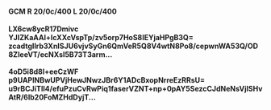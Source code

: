 #### GCM R 20/0c/400 L 20/0c/400
**LX6cw8ycR17Dmivc**<br/>**YJIZKaAAl+IcXXcVspTp/zv5orp7HoS8IEYjaHPgB3Q=**<br/>**zcadtgIlrb3XnISJU6vjvSyGn6QmVeR5Q8V4wtN8Po8/cepwnWA53Q/OD8ZIeeVT/ecNXsl5B73T3arm...**<br/><br/>
**4oD5i8d8l+eeCzWF**<br/>**p9UAPlNBwUPVjHewJNwzJBr6Y1ADcBxopNrreEzRRsU=**<br/>**u9rBCJiTll4/efuPzuCvRwPiq1faserVZNT+np+0pAY5SezcCJdNeNsVjlSHvAtR/6lb20FoMZHdDyjT...**
